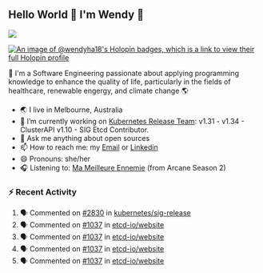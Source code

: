 ## Hello World 👋 I'm Wendy 🧃 
![](https://komarev.com/ghpvc/?username=wendy-ha18)

[![An image of @wendyha18's Holopin badges, which is a link to view their full Holopin profile](https://holopin.me/wendyha18)](https://holopin.io/@wendyha18)

🌱 I'm a Software Engineering passionate about applying programming knowledge to enhance the quality of life, particularly in the fields of healthcare, renewable engergy, and climate change 🌎

- 🌏 I live in Melbourne, Australia
- 🔭 I’m currently working on [Kubernetes Release Team](https://github.com/kubernetes/sig-release/tree/master): v1.31 - v1.34 - ClusterAPI v1.10 - SIG Etcd Contributor.
- 💬 Ask me anything about open sources
- 📫 How to reach me: my [Email](mailto:wendyha.sut@gmail.com) or [Linkedin](https://www.linkedin.com/in/wendyha-sut/)
- 😄 Pronouns: she/her
- 🎧 Listening to: [Ma Meilleure Ennemie](https://www.youtube.com/watch?v=1F3OGIFnW1k) (from Arcane Season 2)

### :zap: Recent Activity

<!--START_SECTION:activity-->
1. 🗣 Commented on [#2830](https://github.com/kubernetes/sig-release/pull/2830#issuecomment-3174978562) in [kubernetes/sig-release](https://github.com/kubernetes/sig-release)
2. 🗣 Commented on [#1037](https://github.com/etcd-io/website/pull/1037#issuecomment-3163414223) in [etcd-io/website](https://github.com/etcd-io/website)
3. 🗣 Commented on [#1037](https://github.com/etcd-io/website/pull/1037#issuecomment-3163365107) in [etcd-io/website](https://github.com/etcd-io/website)
4. 🗣 Commented on [#1037](https://github.com/etcd-io/website/pull/1037#issuecomment-3163361581) in [etcd-io/website](https://github.com/etcd-io/website)
5. 🗣 Commented on [#1037](https://github.com/etcd-io/website/pull/1037#issuecomment-3163359701) in [etcd-io/website](https://github.com/etcd-io/website)
<!--END_SECTION:activity-->
